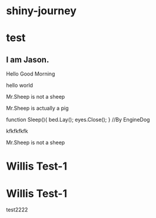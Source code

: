 # shiny-journey


# test

## I am Jason.




Hello Good Morning

hello world

Mr.Sheep is not a sheep

Mr.Sheep is actually a pig

function Sleep(){
    bed.Lay();
    eyes.Close();
} //By EngineDog

kfkfkfkfk

Mr.Sheep is not a sheep

# Willis Test-1


# Willis Test-1

test2222